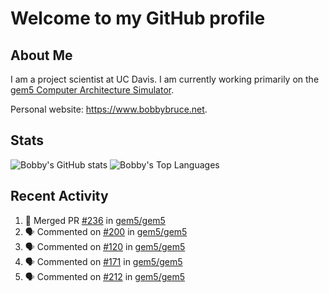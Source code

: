 # Welcome to my GitHub profile

## About Me

I am a project scientist at UC Davis. I am currently working primarily on the [gem5 Computer Architecture Simulator](https://github.com/gem5).

Personal website: <https://www.bobbybruce.net>.

## Stats

![Bobby's GitHub stats](https://github-readme-stats.vercel.app/api?username=bobbyrbruce&show_icons=true&theme=responsive&include_all_commits=true&count_private=true&show=reviews)
![Bobby's Top Languages ](https://github-readme-stats.vercel.app/api/top-langs/?username=bobbyrbruce&layout=compact&theme=responsive&count_private=true&langs_count=10)

## Recent Activity

<!--START_SECTION:activity-->
1. 🎉 Merged PR [#236](https://github.com/gem5/gem5/pull/236) in [gem5/gem5](https://github.com/gem5/gem5)
2. 🗣 Commented on [#200](https://github.com/gem5/gem5/pull/200#issuecomment-1699615143) in [gem5/gem5](https://github.com/gem5/gem5)
3. 🗣 Commented on [#120](https://github.com/gem5/gem5/pull/120#issuecomment-1698481293) in [gem5/gem5](https://github.com/gem5/gem5)
4. 🗣 Commented on [#171](https://github.com/gem5/gem5/pull/171#issuecomment-1698479446) in [gem5/gem5](https://github.com/gem5/gem5)
5. 🗣 Commented on [#212](https://github.com/gem5/gem5/pull/212#issuecomment-1698475768) in [gem5/gem5](https://github.com/gem5/gem5)
<!--END_SECTION:activity-->
